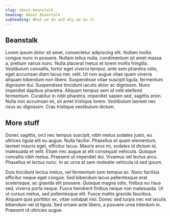 ```yaml
---
slug: about-beanstalk
heading: About Beanstalk
subheading: What we do and why we do it
---
```


## Beanstalk

Lorem ipsum dolor sit amet, consectetur adipiscing elit. Nullam mollis congue nunc in posuere. Nullam tellus nulla, condimentum sit amet massa a, pretium varius nunc. Nulla placerat metus et lorem mollis fringilla. Vestibulum convallis, tortor eget viverra tempor, ante sem pharetra odio, eget accumsan diam lacus nec velit. Ut non augue vitae quam viverra aliquam bibendum non libero. Suspendisse vitae suscipit ligula, fermentum dignissim dui. Suspendisse tincidunt iaculis dolor ac dignissim. Nunc imperdiet dapibus pharetra. Aliquam tempus sem id velit eleifend fermentum. Curabitur in nibh pharetra, imperdiet sapien sed, sagittis enim. Nulla non accumsan ex, sit amet tristique lorem. Vestibulum laoreet nec risus ac dignissim. Cras tristique vestibulum dictum.

## More stuff

Donec sagittis, orci nec tempus suscipit, nibh metus sodales justo, eu ultrices ligula elit eu augue. Nulla facilisi. Phasellus et quam elementum, laoreet mauris eget, efficitur lacus. Mauris eros mi, sodales id dictum id, malesuada et velit. Etiam nec augue at elit consequat vehicula. Quisque convallis nibh metus. Praesent ut imperdiet dui. Vivamus vel lectus arcu. Phasellus et lectus nunc. In ac urna at sem molestie vehicula id sed ipsum.

Duis tincidunt lectus metus, vel fermentum sem tempus ac. Nunc facilisis efficitur neque eget congue. Sed bibendum lacus pellentesque erat scelerisque, ac gravida elit posuere. Quisque magna odio, finibus eu risus sed, viverra porta neque. Fusce hendrerit finibus neque non malesuada. Ut ut cursus metus, sed pellentesque elit. Fusce mattis gravida faucibus. Aliquam quis porttitor ex, vitae volutpat nisl. Donec sed turpis nec est iaculis bibendum vel id ligula. Sed ornare ante libero, a posuere urna interdum in. Praesent id ultricies augue.